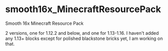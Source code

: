 # smooth16x_MinecraftResourcePack
Smooth 16x Minecraft Resource Pack

2 versions, one for 1.12.2 and below, and one for 1.13-1.16.
I haven't added any 1.13+ blocks except for polished blackstone bricks yet, I am working on that.
